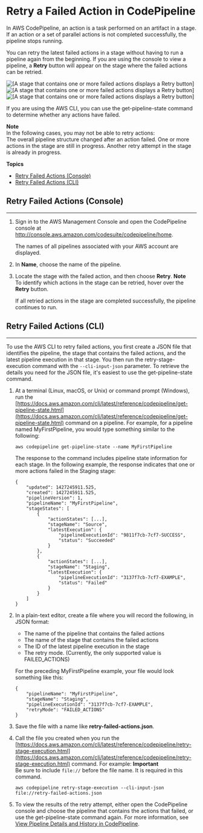 # Retry a Failed Action in CodePipeline<a name="actions-retry"></a>

In AWS CodePipeline, an action is a task performed on an artifact in a stage\. If an action or a set of parallel actions is not completed successfully, the pipeline stops running\. 

You can retry the latest failed actions in a stage without having to run a pipeline again from the beginning\. If you are using the console to view a pipeline, a **Retry** button will appear on the stage where the failed actions can be retried\. 

![\[A stage that contains one or more failed actions displays a Retry button\]](http://docs.aws.amazon.com/codepipeline/latest/userguide/images/actions-retry-button.png)![\[A stage that contains one or more failed actions displays a Retry button\]](http://docs.aws.amazon.com/codepipeline/latest/userguide/)![\[A stage that contains one or more failed actions displays a Retry button\]](http://docs.aws.amazon.com/codepipeline/latest/userguide/)

If you are using the AWS CLI, you can use the get\-pipeline\-state command to determine whether any actions have failed\.

**Note**  
In the following cases, you may not be able to retry actions:  
The overall pipeline structure changed after an action failed\.
One or more actions in the stage are still in progress\.
Another retry attempt in the stage is already in progress\.

**Topics**
+ [Retry Failed Actions \(Console\)](#actions-retry-console)
+ [Retry Failed Actions \(CLI\)](#actions-retry-cli)

## Retry Failed Actions \(Console\)<a name="actions-retry-console"></a>

****

1. Sign in to the AWS Management Console and open the CodePipeline console at [http://console\.aws\.amazon\.com/codesuite/codepipeline/home](http://console.aws.amazon.com/codesuite/codepipeline/home)\.

   The names of all pipelines associated with your AWS account are displayed\.

1.  In **Name**, choose the name of the pipeline\. 

1. Locate the stage with the failed action, and then choose **Retry**\.
**Note**  
To identify which actions in the stage can be retried, hover over the **Retry** button\.

   If all retried actions in the stage are completed successfully, the pipeline continues to run\.

## Retry Failed Actions \(CLI\)<a name="actions-retry-cli"></a>

****

To use the AWS CLI to retry failed actions, you first create a JSON file that identifies the pipeline, the stage that contains the failed actions, and the latest pipeline execution in that stage\. You then run the retry\-stage\-execution command with the `--cli-input-json` parameter\. To retrieve the details you need for the JSON file, it's easiest to use the get\-pipeline\-state command\.

1. At a terminal \(Linux, macOS, or Unix\) or command prompt \(Windows\), run the [https://docs.aws.amazon.com/cli/latest/reference/codepipeline/get-pipeline-state.html](https://docs.aws.amazon.com/cli/latest/reference/codepipeline/get-pipeline-state.html) command on a pipeline\. For example, for a pipeline named MyFirstPipeline, you would type something similar to the following:

   ```
   aws codepipeline get-pipeline-state --name MyFirstPipeline
   ```

   The response to the command includes pipeline state information for each stage\. In the following example, the response indicates that one or more actions failed in the Staging stage:

   ```
   {
       "updated": 1427245911.525,
       "created": 1427245911.525,
       "pipelineVersion": 1,
       "pipelineName": "MyFirstPipeline",
       "stageStates": [
           {
               "actionStates": [...],
               "stageName": "Source",
               "latestExecution": {
                   "pipelineExecutionId": "9811f7cb-7cf7-SUCCESS",
                   "status": "Succeeded"
               }
           },
           {
               "actionStates": [...],
               "stageName": "Staging",
               "latestExecution": {
                   "pipelineExecutionId": "3137f7cb-7cf7-EXAMPLE",
                   "status": "Failed"
               }
           }
       ]
   }
   ```

1. In a plain\-text editor, create a file where you will record the following, in JSON format:
   + The name of the pipeline that contains the failed actions
   + The name of the stage that contains the failed actions
   + The ID of the latest pipeline execution in the stage
   + The retry mode\. \(Currently, the only supported value is FAILED\_ACTIONS\)

   For the preceding MyFirstPipeline example, your file would look something like this:

   ```
   {
       "pipelineName": "MyFirstPipeline",
       "stageName": "Staging",
       "pipelineExecutionId": "3137f7cb-7cf7-EXAMPLE",
       "retryMode": "FAILED_ACTIONS"
   }
   ```

1. Save the file with a name like **retry\-failed\-actions\.json**\.

1. Call the file you created when you run the [https://docs.aws.amazon.com/cli/latest/reference/codepipeline/retry-stage-execution.html](https://docs.aws.amazon.com/cli/latest/reference/codepipeline/retry-stage-execution.html) command\. For example:
**Important**  
Be sure to include `file://` before the file name\. It is required in this command\.

   ```
   aws codepipeline retry-stage-execution --cli-input-json file://retry-failed-actions.json
   ```

1. To view the results of the retry attempt, either open the CodePipeline console and choose the pipeline that contains the actions that failed, or use the get\-pipeline\-state command again\. For more information, see [View Pipeline Details and History in CodePipeline](pipelines-view.md)\. 